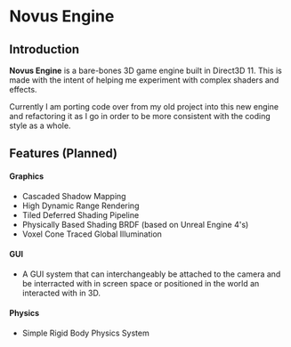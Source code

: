# Novus Engine

## Introduction

**Novus Engine** is a bare-bones 3D game engine built in Direct3D 11. This is made with the intent of helping me experiment with complex shaders and effects.

Currently I am porting code over from my old project into this new engine and refactoring it as I go in order to be more consistent with the coding style as a whole.

## Features (Planned)

#### Graphics
* Cascaded Shadow Mapping
* High Dynamic Range Rendering
* Tiled Deferred Shading Pipeline
* Physically Based Shading BRDF (based on Unreal Engine 4's)
* Voxel Cone Traced Global Illumination

#### GUI
* A GUI system that can interchangeably be attached to the camera and be interracted with in screen space or positioned in the world an interacted with in 3D. 

#### Physics
* Simple Rigid Body Physics System
